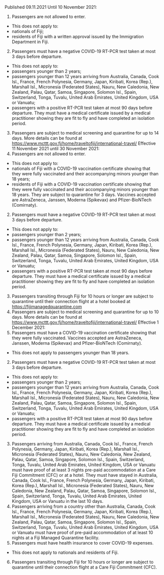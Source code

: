 Published 09.11.2021
Until 10 November 2021:
1. Passengers are not allowed to enter.
- This does not apply to:
- nationals of Fiji;
- residents of Fiji with a written approval issued by the Immigration Department in Fiji.
2. Passengers must have a negative COVID-19 RT-PCR test taken at most 3 days before departure.
- This does not apply to:
- passengers younger than 2 years;
- passengers younger than 12 years arriving from Australia, Canada, Cook Isl., France, French Polynesia, Germany, Japan, Kiribati, Korea (Rep.), Marshall Isl., Micronesia (Federated States), Nauru, New Caledonia, New Zealand, Palau, Qatar, Samoa, Singapore, Solomon Isl., Spain, Switzerland, Tonga, Tuvalu, United Arab Emirates, United Kingdom, USA or Vanuatu;
- passengers with a positive RT-PCR test taken at most 90 days before departure. They must have a medical certificate issued by a medical practitioner showing they are fit to fly and have completed an isolation period.
3. Passengers are subject to medical screening and quarantine for up to 14 days. More details can be found at <a href="https://www.mcttt.gov.fj/home/traveltofiji/international-travel/">https://www.mcttt.gov.fj/home/traveltofiji/international-travel/</a>
Effective 11 November 2021 until 30 November 2021:
1. Passengers are not allowed to enter.
- This does not apply to:
- nationals of Fiji with a COVID-19 vaccination certificate showing that they were fully vaccinated and their accompanying minors younger than 18 years;
- residents of Fiji with a COVID-19 vaccination certificate showing that they were fully vaccinated and their accompanying minors younger than 18 years.
They are subject to quarantine for 3 days. Vaccines accepted are AstraZeneca, Janssen, Moderna (Spikevax) and Pfizer-BioNTech (Comirnaty).
2. Passengers must have a negative COVID-19 RT-PCR test taken at most 3 days before departure.
- This does not apply to:
- passengers younger than 2 years;
- passengers younger than 12 years arriving from Australia, Canada, Cook Isl., France, French Polynesia, Germany, Japan, Kiribati, Korea (Rep.), Marshall Isl., Micronesia (Federated States), Nauru, New Caledonia, New Zealand, Palau, Qatar, Samoa, Singapore, Solomon Isl., Spain, Switzerland, Tonga, Tuvalu, United Arab Emirates, United Kingdom, USA or Vanuatu;
- passengers with a positive RT-PCR test taken at most 90 days before departure. They must have a medical certificate issued by a medical practitioner showing they are fit to fly and have completed an isolation period.
3. Passengers transiting through Fiji for 10 hours or longer are subject to quarantine until their connection flight at a hotel booked at <a href="https://fijimanagedquarantine.com">https://fijimanagedquarantine.com</a>
4. Passengers are subject to medical screening and quarantine for up to 10 days. More details can be found at <a href="https://www.mcttt.gov.fj/home/traveltofiji/international-travel/">https://www.mcttt.gov.fj/home/traveltofiji/international-travel/</a>
Effective 1 December 2021:
1. Passengers must have a COVID-19 vaccination certificate showing that they were fully vaccinated. Vaccines accepted are AstraZeneca, Janssen, Moderna (Spikevax) and Pfizer-BioNTech (Comirnaty).
- This does not apply to passengers younger than 18 years.
2. Passengers must have a negative COVID-19 RT-PCR test taken at most 3 days before departure.
- This does not apply to:
- passengers younger than 2 years;
- passengers younger than 12 years arriving from Australia, Canada, Cook Isl., France, French Polynesia, Germany, Japan, Kiribati, Korea (Rep.), Marshall Isl., Micronesia (Federated States), Nauru, New Caledonia, New Zealand, Palau, Qatar, Samoa, Singapore, Solomon Isl., Spain, Switzerland, Tonga, Tuvalu, United Arab Emirates, United Kingdom, USA or Vanuatu;
- passengers with a positive RT-PCR test taken at most 90 days before departure. They must have a medical certificate issued by a medical practitioner showing they are fit to fly and have completed an isolation period.
3. Passengers arriving from Australia, Canada, Cook Isl., France, French Polynesia, Germany, Japan, Kiribati, Korea (Rep.), Marshall Isl., Micronesia (Federated States), Nauru, New Caledonia, New Zealand, Palau, Qatar, Samoa, Singapore, Solomon Isl., Spain, Switzerland, Tonga, Tuvalu, United Arab Emirates, United Kingdom, USA or Vanuatu must have proof of at least 3 nights pre-paid accommodation at a Care Fiji Commitment (CFC) or at a hotel. They must have stayed in Australia, Canada, Cook Isl., France, French Polynesia, Germany, Japan, Kiribati, Korea (Rep.), Marshall Isl., Micronesia (Federated States), Nauru, New Caledonia, New Zealand, Palau, Qatar, Samoa, Singapore, Solomon Isl., Spain, Switzerland, Tonga, Tuvalu, United Arab Emirates, United Kingdom, USA or Vanuatu in the last 10 days.
4. Passengers arriving from a country other than Australia, Canada, Cook Isl., France, French Polynesia, Germany, Japan, Kiribati, Korea (Rep.), Marshall Isl., Micronesia (Federated States), Nauru, New Caledonia, New Zealand, Palau, Qatar, Samoa, Singapore, Solomon Isl., Spain, Switzerland, Tonga, Tuvalu, United Arab Emirates, United Kingdom, USA or Vanuatu must have proof of pre-paid accommodation of at least 10 nights at a Fiji Managed Quarantine facility.
5. Passengers must have health insurance to cover COVID-19 expenses.
- This does not apply to nationals and residents of Fiji.
6. Passengers transiting through Fiji for 10 hours or longer are subject to quarantine until their connection flight at a Care Fiji Commitment (CFC).